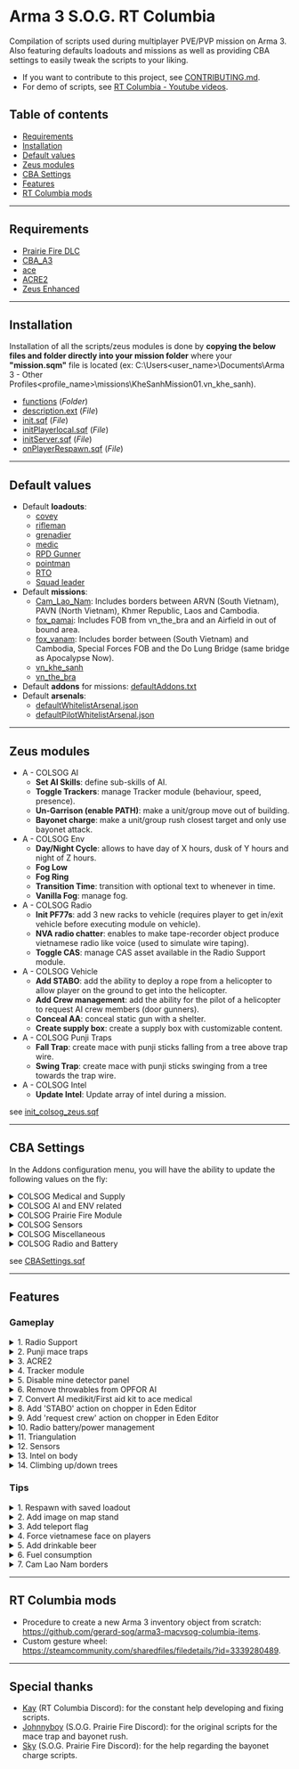 # Arma 3 S.O.G. RT Columbia

Compilation of scripts used during multiplayer PVE/PVP mission on Arma 3. Also featuring defaults loadouts and missions as well as providing CBA settings to easily tweak the scripts to your liking. 
- If you want to contribute to this project, see [CONTRIBUTING.md](https://github.com/gerard-sog/arma3-macvsog-columbia-scripts/blob/main/CONTRIBUTING.md).
- For demo of scripts, see [RT Columbia - Youtube videos](https://www.youtube.com/@RTColumbia/videos).

## Table of contents
- [Requirements](#requirements)
- [Installation](#installation)
- [Default values](#default-values)
- [Zeus modules](#zeus-modules)
- [CBA Settings](#cba-settings)
- [Features](#features)
- [RT Columbia mods](#rt-columbia-mods)

---

## Requirements
- [Prairie Fire DLC](https://store.steampowered.com/app/1227700/Arma_3_Creator_DLC_SOG_Prairie_Fire/)
- [CBA_A3](https://steamcommunity.com/workshop/filedetails/?id=450814997)
- [ace](https://steamcommunity.com/workshop/filedetails/?id=463939057)
- [ACRE2](https://steamcommunity.com/workshop/filedetails/?id=751965892)
- [Zeus Enhanced](https://steamcommunity.com/sharedfiles/filedetails/?id=1779063631)

---

## Installation
Installation of all the scripts/zeus modules is done by **copying the below files and folder directly into your mission folder** where your **"mission.sqm"** file is located (ex: C:\Users\<user_name>\Documents\Arma 3 - Other Profiles\<profile_name>\missions\KheSanhMission01.vn_khe_sanh).
- [functions](https://github.com/gerard-sog/arma3-macvsog-columbia-scripts/blob/main/functions) (<i>Folder</i>)
- [description.ext](https://github.com/gerard-sog/arma3-macvsog-columbia-scripts/blob/main/description.ext) (<i>File</i>)
- [init.sqf](https://github.com/gerard-sog/arma3-macvsog-columbia-scripts/blob/main/init.sqf) (<i>File</i>)
- [initPlayerlocal.sqf](https://github.com/gerard-sog/arma3-macvsog-columbia-scripts/blob/main/initPlayerlocal.sqf) (<i>File</i>)
- [initServer.sqf](https://github.com/gerard-sog/arma3-macvsog-columbia-scripts/blob/main/initServer.sqf) (<i>File</i>)
- [onPlayerRespawn.sqf](https://github.com/gerard-sog/arma3-macvsog-columbia-scripts/blob/main/onPlayerRespawn.sqf) (<i>File</i>)

---

## Default values
- Default <b>loadouts</b>:
  - [covey](https://github.com/gerard-sog/arma3-macvsog-columbia-scripts/blob/main/default/loadouts/covey.json)
  - [rifleman](https://github.com/gerard-sog/arma3-macvsog-columbia-scripts/blob/main/default/loadouts/default_rifleman.json)
  - [grenadier](https://github.com/gerard-sog/arma3-macvsog-columbia-scripts/blob/main/default/loadouts/Grenadier.json)
  - [medic](https://github.com/gerard-sog/arma3-macvsog-columbia-scripts/blob/main/default/loadouts/Medic.json)
  - [RPD Gunner](https://github.com/gerard-sog/arma3-macvsog-columbia-scripts/blob/main/default/loadouts/MG_RPD.json)
  - [pointman](https://github.com/gerard-sog/arma3-macvsog-columbia-scripts/blob/main/default/loadouts/Pointman_AK.json)
  - [RTO](https://github.com/gerard-sog/arma3-macvsog-columbia-scripts/blob/main/default/loadouts/RTO.json)
  - [Squad leader](https://github.com/gerard-sog/arma3-macvsog-columbia-scripts/blob/main/default/loadouts/squad_leader.json)
- Default <b>missions</b>:
  - [Cam_Lao_Nam](https://github.com/gerard-sog/arma3-macvsog-columbia-scripts/blob/main/default/missions/Cam_Lao_Nam/mission.sqm): Includes borders between ARVN (South Vietnam), PAVN (North Vietnam), Khmer Republic, Laos and Cambodia.
  - [fox_pamai](https://github.com/gerard-sog/arma3-macvsog-columbia-scripts/blob/main/default/missions/fox_pamai/mission.sqm): Includes FOB from vn_the_bra and an Airfield in out of bound area.
  - [fox_vanam](https://github.com/gerard-sog/arma3-macvsog-columbia-scripts/blob/main/default/missions/fox_vanam/mission.sqm): Includes border between (South Vietnam) and Cambodia, Special Forces FOB and the Do Lung Bridge (same bridge as Apocalypse Now).
  - [vn_khe_sanh](https://github.com/gerard-sog/arma3-macvsog-columbia-scripts/blob/main/default/missions/vn_khe_sanh/mission.sqm)
  - [vn_the_bra](https://github.com/gerard-sog/arma3-macvsog-columbia-scripts/blob/main/default/missions/vn_the_bra/mission.sqm)
- Default <b>addons</b> for missions: [defaultAddons.txt](https://github.com/gerard-sog/arma3-macvsog-columbia-scripts/blob/main/default/defaultAddons.txt)
- Default <b>arsenals</b>: 
  - [defaultWhitelistArsenal.json](https://github.com/gerard-sog/arma3-macvsog-columbia-scripts/blob/main/default/arsenals/defaultWhitelistArsenal.json)
  - [defaultPilotWhitelistArsenal.json](https://github.com/gerard-sog/arma3-macvsog-columbia-scripts/blob/main/default/arsenals/defaultPilotWhitelistArsenal.json)

---

## Zeus modules
- A - COLSOG AI
  - **Set AI Skills**: define sub-skills of AI.
  - **Toggle Trackers**: manage Tracker module (behaviour, speed, presence).
  - **Un-Garrison (enable PATH)**: make a unit/group move out of building.
  - **Bayonet charge**: make a unit/group rush closest target and only use bayonet attack.
- A - COLSOG Env
  - **Day/Night Cycle**: allows to have day of X hours, dusk of Y hours and night of Z hours.
  - **Fog Low**
  - **Fog Ring**
  - **Transition Time**: transition with optional text to whenever in time.
  - **Vanilla Fog**: manage fog.
- A - COLSOG Radio
  - **Init PF77s**: add 3 new racks to vehicle (requires player to get in/exit vehicle before executing module on vehicle).
  - **NVA radio chatter**: enables to make tape-recorder object produce vietnamese radio like voice (used to simulate wire taping).
  - **Toggle CAS**: manage CAS asset available in the Radio Support module.
- A - COLSOG Vehicle
  - **Add STABO**: add the ability to deploy a rope from a helicopter to allow player on the ground to get into the helicopter.
  - **Add Crew management**: add the ability for the pilot of a helicopter to request AI crew members (door gunners).
  - **Conceal AA**: conceal static gun with a shelter.
  - **Create supply box**: create a supply box with customizable content.
- A - COLSOG Punji Traps
  - **Fall Trap**: create mace with punji sticks falling from a tree above trap wire.
  - **Swing Trap**: create mace with punji sticks swinging from a tree towards the trap wire.
- A - COLSOG Intel
  - **Update Intel**: Update array of intel during a mission.

see [init_colsog_zeus.sqf](https://github.com/gerard-sog/arma3-macvsog-columbia-scripts/blob/main/functions/init_colsog_zeus.sqf)

---

## CBA Settings
In the Addons configuration menu, you will have the ability to update the following values on the fly:

<details>

<summary>COLSOG Medical and Supply</summary>

vanilla medical items conversion to ace medical items

  - **Medikit**
    - field dressing: <i>Integer</i>
    - saline IV 500: <i>Integer</i>
    - epinephrine: <i>Integer</i>
    - morphine: <i>Integer</i>
    - tourniquet: <i>Integer</i>
    - split: <i>Integer</i>
    
  - **First Aid**
    - field dression: <i>Integer</i>
    - morphine: <i>Integer</i>

</details>

<details>

<summary>COLSOG AI and ENV related</summary>

  - **AI skills**
    - enable: <i>Boolean</i>
    - general: <i>Float</i>
    - aiming accuracy: <i>Float</i>
    - aiming speed: <i>Float</i>
    - aiming shake: <i>Float</i>
    - commanding: <i>Float</i>
    - courage: <i>Float</i>
    - spot distance: <i>Float</i>
    - sport time: <i>Float</i>
    - reload speed: <i>Float</i>
    - seek cover: <i>Boolean</i>
    - auto combat: <i>Boolean</i>
    - suppression: <i>Boolean</i>
    
  - **AI Throwable**
    - Throwable to Remove from AI: <i>List\<String\> separated with , and no " required</i>
    
  - **Day & Night**
    - Time before day considered as dawn (minutes): <i>Integer</i>
    - Dawn time acceleration: <i>Integer</i>
    - Day time acceleration: <i>Integer</i>
    - Time before night considered as dusk (minutes): <i>Integer</i>
    - Dusk time acceleration: <i>Integer</i>
    - Night time acceleration: <i>Integer</i>

</details>

<details>

<summary>COLSOG Prairie Fire Module</summary>

  - **Tracker module**
    - enable: <i>Boolean</i>
    - Tracker module name: <i>String</i>
    - Default behaviour: <i>["Careless", "Safe", "Aware", "Combat"]</i>
    - Default combat: <i>["Never fire", "Hold fire", "Hold fire, engage at will", "Fire at will", "Fire at will, loose formation"]</i>
    - Default speed: <i>["Limited", "Normal", "Full"]</i>
    
  - **Support module**
    - enable artillery: <i>Boolean</i>
    - enable helicopter: <i>Boolean</i>
    - enable jets: <i>Boolean</i>
    - enable arc light (B52): <i>Boolean</i>
    - enable daisy cutter: <i>Boolean</i>

</details>

<details>

<summary>COLSOG Sensors</summary>

  - **Sensors - Gunshot**
    - Inventory item to use: <i>String</i>
    - Thing item used as sensor: <i>String</i>
    - Transmit data over radio: <i>Boolean</i>
      - Player received diary record + audio bip by radio waves requires:
        ```
        this setvariable ["COLSOG_isListeningToSensor", true];
        ```
    - Radio transmission range (m): <i>Integer</i>
    - Sensor logging frequency (sec): <i>Integer</i>

  - **Sensors - Engine**
    - Inventory item to use: <i>String</i>
    - Thing item used as sensor: <i>String</i>
    - Transmit data over radio: <i>Boolean</i>
      - Player received diary record + audio bip by radio waves requires:
        ```
        this setvariable ["COLSOG_isListeningToSensor", true];
        ```
    - Radio transmission range (m): <i>Integer</i>
    - Sensor logging frequency (sec): <i>Integer</i>

  - **Sensors - Gravity**
    - Inventory item to use: <i>String</i>
    - Thing item used as sensor: <i>String</i>
    - Transmit data over radio: <i>Boolean</i>
      - Player received diary record + audio bip by radio waves requires:
        ```
        this setvariable ["COLSOG_isListeningToSensor", true];
        ```
    - Radio transmission range (m): <i>Integer</i>
    - Sensor logging frequency (sec): <i>Integer</i>

</details>

<details>

<summary>COLSOG Miscellaneous</summary>

  - **STABO**
    - Action duration in seconds: <i>Integer</i>
    - Rope length (m): <i>Integer</i>

  - **Punji Mace Traps**
    - Mace kill radius (m): <i>Integer</i>
    - Enable screams: <i>Boolean</i>
    - Side activating trap: <i>["BLUFOR", "OPFOR", "Independent", "Civilian", "Any player", "Any AI or player"]</i>
    - Chance of being impaled (%): <i>Integer</i>

  - **Intel**
    - Intel object (inventory item): <i>String</i>
    - Chance of unit carrying intel (%): <i>Integer</i>
    - Chance of intel falling on ground (%): <i>Integer</i>
    - Requires trait 'COLSOG_intelExpert' to decrypt intel : <i>Boolean</i>

  - **Climbing**
    - Units allowed to climb trees: <i>String</i>
    - Required item to climb: <i>String</i>
    - Time to climb up (sec): <i>Integer</i>
    - Time to climb down (sec): <i>Integer</i>

</details>

<details>

<summary>COLSOG Radio and Battery</summary>

  - **Triangulation**
    - Required ACRE radio: <i>String</i>
    - Items to detect: <i>List\<String\> separated with , and no " required</i>
    - Cool down in seconds: <i>Integer</i>
    - Requires ACRE spike 'vhf30108spike' nearby (10m away max): <i>Boolean</i>
    - Threshold distance for signal strength 1/5: <i>Integer</i>
    - Threshold distance for signal strength 2/5: <i>Integer</i>
    - Threshold distance for signal strength 3/5: <i>Integer</i>
    - Threshold distance for signal strength 4/5: <i>Integer</i>
    - Threshold distance for signal strength 5/5: <i>Integer</i>

  - **Battery**
    - PRC77 Battery capacity in seconds: <i>Integer</i>
    - Amount of radio calls before enemy detection: <i>Integer</i>
    - Item used as spare battery: <i>List\<String\> separated with , and no " required</i>
    - Groups impacted by enemy radio call detection: <i>List\<String\> separated with , and no " required</i>

</details>
  
see [CBASettings.sqf](https://github.com/gerard-sog/arma3-macvsog-columbia-scripts/blob/main/functions/CBASettings.sqf)

---

## Features

### Gameplay

<details>

<summary>1. Radio Support</summary>

<h3>Allow Radio Support based on trait</h3>
Radio support from the Prairie Fire CDLC is available in a mission if all of the below points are true for a player:
- Radio Support module is present in the mission
- The player has the following radio (should only be the case for RTO if no Covey in a mission):

  ```
  "vn_b_pack_lw_06"
  ```

- Or if the player is flying one of the aircraft in the list:

  ```
  "JK_B_Cessna_T41_Armed_F", 
  "vnx_b_air_ac119_01_01", 
  "vn_b_air_ch34_03_01", 
  "vn_b_air_ch34_03_01", 
  "vn_b_air_ch34_04_01", 
  "vn_b_air_ch34_04_02", 
  "vn_b_air_oh6a_04"
  ```

- (IF unit_trait_required = 1 in description.ext) Player has the below code in its 'init' section

  ```
  this setUnitTrait["vn_artillery", true, true];
  ```

- All this can be modified in the vn_artillery_settings class in [artillery.hpp](https://github.com/gerard-sog/arma3-macvsog-columbia-scripts/blob/main/functions/artillery/artillery.hpp)

<h3>Enable/Disable Radio Support</h3>
We created a custom Zeus module to manage the availability of various supports (by default, none are available):
- artillery availability
- CAS (helicopter) availability
- CAS (jet) availability
- B-52 Arc Light strike availability
- Daisy Cutter availability

Here is how we emulate FOB with artillery support capabilities. By this we mean that the FOB can provide artillery support
within a perimeter (it will be 3.5km in our example).

- To do so, we use a public variable called 'SUPPORT_ENABLED' defined in [initServer.sqf](https://github.com/gerard-sog/arma3-macvsog-columbia-scripts/blob/main/initServer.sqf) and it is used as the condition in [artillery.hpp](https://github.com/gerard-sog/arma3-macvsog-columbia-scripts/blob/main/functions/artillery/artillery.hpp).

  ```
  SUPPORT_ENABLED = true; // Used with the artillery support from Prairie Fire. By default condition on artillery strike will be true thanks to this public variable.
  publicVariable "SUPPORT_ENABLED";
  ```

- then add a trigger that updates that variable (see example below).
  - Condition:
    ```
    this
    ```
  - On Activation:
    ```
    SUPPORT_ENABLED = true; 
    publicVariable "SUPPORT_ENABLED";
    ```
  - On Deactivation:
    ```
    SUPPORT_ENABLED = false; 
    publicVariable "SUPPORT_ENABLED";
    ```
</details>

<details>

<summary>2. Punji mace traps</summary>

<h3>Credits</h3>
- **Johnnyboy** for original implementation of:
  - mace trap
  - bayonet charge
- **Savage Game Design** for the objects and sound files used by this script.

<h3>HOW TO ADD THESE TRAPS TO YOUR MISSION</h3>
1. Place a Whip Trap object in the editor.  The direction you set the trap
   will be the direction the mace will swinging.
2. In the Whip Trap object's init field, put the following code:

```
[[this, 'WEST'], "functions\traps\swinging\colsog_fn_createSwingingMaceTrap.sqf"] remoteExec ["execVM", 0, true];
```

or

```
[[this, _trapHeight, _treeType], "functions\traps\falling\colsog_fn_createFallingMaceTrap.sqf"] remoteExec ["execVM", 0, true];
```

- _trapHeight: <i>Integer</i> (default 0, will allow the height to be automatically managed depending on _treeType)
- _treeType: <i>Integer</i>
  - 0: no tree.
  - 1: "\vn\vn_vegetation_f_exp\tree\vn_t_ficus_big_f.p3d"
  - 2: "\vn\vn_vegetation_f_exp\tree\vn_t_inocarpus_f.p3d"
  - 3: "vn\vn_vegetation_f_exp\tree\vn_t_palaquium_f.p3d"

</details>

<details>

<summary>3. ACRE2</summary>

<h3>Babel</h3>
Babel configuration present in:

- [init.sqf](https://github.com/gerard-sog/arma3-macvsog-columbia-scripts/blob/main/init.sqf)
- [onPlayerRespawn.sqf](https://github.com/gerard-sog/arma3-macvsog-columbia-scripts/blob/main/onPlayerRespawn.sqf)

Key to change languages: 'Right Alt'

We are using Babel to provide the following behaviour during our MACVSOG missions:
- Have the MACVSOG team able to talk and understand each other (using English)
- Have some members of the MACVSOG team that could speak and understand Vietnamese (be used as translator) by adding the below line in the 'init' section of the playable unit
  ```
  this setVariable ["f_languages",["en", "vn"]];
  ```

- Have the Zeus player speak Vietnamese when controlling an OPFOR unit. This makes the dialog between OPFOR and MACVSOG team possible only via the members speaking English and Vietnamese.

<h3>Adding PRC77 Racks to vehicle</h3>

Here are the steps to follow if you want to add 3 news acre radio racks to a vehicle:
- Place a vehicle in the editor or during a mission
- During the mission a player/zeus must enter the plane once in order to initialize ACRE radios in the plane
- Use the zeus module implemented in [colsog_zeus_initPf77Rack.sqf](https://github.com/gerard-sog/arma3-macvsog-columbia-scripts/blob/main/functions/colsog_zeus_initPf77Rack.sqf) and click on the vehicle
- The vehicle will now have 3 more racks of PRC77 radios:
  - A2A
  - A2G
  - HQ

</details>

<details>

<summary>4. Tracker module</summary>
We created a custom Zeus module to manage the AI trackers spawned by the tracker module. To use that module, the tracker module placed in the Eden editor needs to have the below name:

  ```
  TrackermoduleNAME
  ```

and the below code in its 'Run condition' section.

  ```
  COLSOG_TrackersEnabled
  ```

By default:
- tracker module is disabled
- tracker behaviour is set as "CARELESS", "BLUE", "LIMITED".

</details>

<details>

<summary>5. Disable mine detector panel</summary>
For immersion purposes, we removed the HUD for mine detector.

see: [minedetector_disable_panel.sqf](https://github.com/gerard-sog/arma3-macvsog-columbia-scripts/blob/main/functions/minedetector_disable_panel.sqf)

</details>

<details>

<summary>6. Remove throwables from OPFOR AI</summary>
We removed the below items for OPFOR AIs:

```
"vn_rdg2_mag", 
"vn_molotov_grenade_mag"]
```

see [init_colsog_removeThrowables.sqf](https://github.com/gerard-sog/arma3-macvsog-columbia-scripts/blob/main/functions/init_colsog_removeThrowables.sqf)

</details>

<details>

<summary>7. Convert AI medikit/First aid kit to ace medical</summary>
At the death of a unit (AI/Player):

- Medikit are converted to:

  ```
  20x "ACE_fieldDressing"
  2x "ACE_salineIV_500"
  2x "ACE_epinephrine"
  2x "ACE_morphine"
  4x "ACE_tourniquet"
  2x "ACE_splint"
  ```

- FirstAidKit are converted to:

  ```
  5x "ACE_fieldDressing"
  1x "ACE_morphine"
  ```

see [colsog_fn_firstAidConvertAce.sqf](https://github.com/gerard-sog/arma3-macvsog-columbia-scripts/blob/main/functions/colsog_fn_firstAidConvertAce.sqf)

</details>

<details>

<summary>8. Add 'STABO' action on chopper in Eden Editor</summary>

Adds the ability to **any player** in the vehicle to drop/detach the STABO rig.

Place the below lines of code into the 'init' section of the vehicle.

```
this setVariable ["COLSOG_staboRopeDeployed", false, true]; 
this addAction 
[ 
    "<t color='#FF0000'>Drop the STABO rig</t>", 
    "functions\stabo\colsog_fn_dropStabo.sqf", 
    nil, 
    0, 
    true, 
    true, 
    "", 
    "(_this in _target) AND !(_target getVariable 'COLSOG_staboRopeDeployed')", 
    50, 
    false, 
    "", 
    "" 
]; 
this addAction 
[ 
    "<t color='#FF0000'>Detach ropes</t>", 
    "functions\stabo\colsog_fn_detatchRopes.sqf", 
    nil, 
    0, 
    true, 
    true, 
    "", 
    "(_this in _target) AND (_target getVariable 'COLSOG_staboRopeDeployed')", 
    50, 
    false, 
    "", 
    "" 
];
```

</details>

<details>

<summary>9. Add 'request crew' action on chopper in Eden Editor</summary>

Adds the ability to the **pilot** in the vehicle to request AI door gunners (crew) if:
- helicopter is touching the ground AND
- engine is off

(Crew can only be added once).

Place the below lines of code into the 'init' section of the vehicle.

```
this setVariable ["COLSOG_HasCrew", false, true]; 
this addAction 
[ 
    "<t color='#FFFF00'>Request crew</t>", 
    "functions\crew\colsog_fn_addCrew.sqf", 
    nil, 
    0, 
    true, 
    true, 
    "", 
    "(_this in _target) AND (driver _target isEqualTo _this) AND (isTouchingGround _target) AND !(isEngineOn _target) AND !(_target getVariable 'COLSOG_HasCrew')", 
    50, 
    false, 
    "", 
    "" 
];
this addAction 
[ 
    "<t color='#FFFF00'>Remove crew</t>", 
    "functions\crew\colsog_fn_deleteCrew.sqf", 
    nil, 
    0, 
    true, 
    true, 
    "", 
    "(_this in _target) AND (driver _target isEqualTo _this) AND (isTouchingGround _target) AND !(isEngineOn _target) AND (_target getVariable 'COLSOG_HasCrew')", 
    50, 
    false, 
    "", 
    "" 
];
```

</details>

<details>

<summary>10. Radio battery/power management</summary>

Now the RTO will need to carry batteries for his radio. Currently managed ACRE radio:
- PRC77

You will have two new action under 'ace equipment' interaction:
- "Show battery level": If you have one of the above radio types in your inventory.
- "Add new battery": If you have one of the above radio types and a battery item in your inventory.

If your battery is **EMPTY**, the radio will be turned OFF and once a new battery has been added it will be turned ON again automatically.

</details>

<details>

<summary>11. Triangulation</summary>

In order to triangulate enemy radios, you will need:
- To set the frequency on the in the object (see 'Items to detect' in CBA setting to use other objects) the players will have to triangulate with the below code in the 'init' section of the object (ex: frequency set to 52.50).

```
this setVariable ["COLSOG_radioFrequency", 52.50, true]; 
```

- The players will have to set the frequency of the PRC77 radio to the desired frequency (in this example 52.50) and then use the triangulate action in 'ace self-interact equipment' menu.

There is a timeout on the triangulation process (see 'Cool down in seconds' in CBA setting) after each execution.

</details>

<details>

<summary>12. Sensors</summary>

<details>

<summary>12.1. 'Gunshot' Sensor</summary>

See Addons settings to configure this sensor.

- Detects:
  - When a gunshot is fired in its vicinity (maximum 70 meters).
  - When an OPFOR enters its 25 meters detection radius.
- Stores Data:
  - Locally on the object and can be collect using the 'collect' action on the item. Will be save as diary entry.
  - Sends data over radio wave and player with bellow line of code will receive the diary record from distance (useful for pilots).

    ```
    this setvariable ["COLSOG_isListeningToSensor", true]; 
    ```
    
- To place it in the **Eden Editor**, place the below line in the 'init' section fo the object:
  - 1st parameter: Object used as sensor, needs to be 'this'.
  - 2nd parameter: the ID given to the sensor (it will not update the sensor ID counter so ideally this value should be greater than 25 to avoid duplicate ID during your mission if players are expected to place sensors as well).
      ```
      [this, 25] execVM "functions\sensors\gunshot\fn_createGunshotSensor.sqf";
      ```

</details>

<details>

<summary>12.2. 'Engine' Sensor</summary>

See Addons settings to configure this sensor.

- Detects:
  - When an OPFOR Vehicles enters its 50 meters detection radius.
- Stores Data:
  - Locally on the object and can be collect using the 'collect' action on the item. Will be save as diary entry.
  - Sends data over radio wave and player with bellow line of code will receive the diary record from distance (useful for pilots).

    ```
    this setvariable ["COLSOG_isListeningToSensor", true]; 
    ```

- To place it in the **Eden Editor**, place the below line in the 'init' section fo the object:
  - 1st parameter: Object used as sensor, needs to be 'this'.
  - 2nd parameter: the ID given to the sensor (it will not update the sensor ID counter so ideally this value should be greater than 25 to avoid duplicate ID during your mission if players are expected to place sensors as well).
      ```
      [this, 26] execVM "functions\sensors\engine\fn_createEngineSensor.sqf";
      ```

</details>

<details>

<summary>12.3. 'Gravity' Sensor</summary>

Same as 'Gunshot' Sensor but can only be thrown from a helicopter/plane. The sensor will activate after 30 seconds in order to give it time to land on the ground.

</details>

</details>

<details>

<summary>13. Intel on body</summary>

Now, when a unit is killed, there is a chance that the unit will be carrying intel. And there is also a chance that the intel falls from his pocket onto the ground.

To exploit the intel:
- Pick it up.
- Ace self-interact and under 'ACE equipment' select 'Decrypt intel'.
- This will consume the intel and retrieve one intel from an array of intel that the mission maker can place in [initServer.sqf](https://github.com/gerard-sog/arma3-macvsog-columbia-scripts/blob/main/initServer.sqf) and write a diary entry.

Zeus can update the array of available intel using zeus module 'COLSOG - Intel'.

```
COLSOG_intelPool = [
    "intel 1",
    "intel 2",
    "intel 3",
    "intel 4",
    "intel 5"
    ]; 
```

It is also possible to only allow decryption of intel if player has the following attribute set in his 'init' section:

```
this setvariable ["COLSOG_intelExpert", true];
```

Else the player will see "You cannot read the document...".

If intel pool is empty and a player tries to decrypt an intel, the player will receive a hint displaying "Contains no valuable information.".

</details>

<details>

<summary>14. Climbing up/down trees</summary>

Allows player to climb up trees to see further away, orient himself/herself.

To climb up a tree follow this steps:
- Have required role (unit's name), item and make sure tree is in the config of authorized tree to climb (see [fn_climbTree.sqf](https://github.com/gerard-sog/arma3-macvsog-columbia-scripts/blob/main/functions/climbing/fn_climbTree.sqf).

```
private _hashMapOfAuthorizedTreesAndHeightCorrection = [
    ["t_cyathea_f.p3d", 2],
    ["t_cocos_tall_f.p3d", 9],
    ["t_cocosnucifera3s_tall_f.p3d", 0],
    ["t_inocarpus_f.p3d", 8],
    ["t_palaquium_f.p3d", 3],
    ["t_ficus_big_f.p3d", 15],
    ["t_cocosnucifera2s_small_f.p3d", 8]
];
```

- Go close enough to a tree and go in 'ace equipment' --> "Climb up".
- To go down, go in 'ace equipment' --> "Climb down".

It is also configurable through CBA Settings (see 'CBA Settings' section of the readme).

</details>

### Tips

<details>

<summary>1. Respawn with saved loadout</summary>

To save your loadout, add the below code in the arsenal 'init' section.

```
this addAction [
  "Save loadout",
  {player setVariable["saved_loadout",getUnitLoadout player];
  hint "Loadout saved";},
  nil,
  1.5,
  true,
  true,
  "",
  "_this distance _target < 2",
  50,
  false,
  "",
  ""
];
```

Then, by looking at the arsenal (from 2 meters maximum) and using the scroll wheel, you will have the option to 'save loadout'. This will allow you to respawn with the saved loadout instead of default loadout at connection.
</details>

<details>

<summary>2. Add image on map stand</summary>

To display any image on a map stand, follow the below steps:
- convert your .png into one of these resolution: 256x256, 512x512, 1024x1024 or 2048x2048
- 2 ways to convert .png to .paa:
  - Manual: use the TexView 2 (Arma 3 Tool) to convert the .png into a .paa (Use 'RGBA' and in the other section use 'DXT5')
  - Web: [ARMA 3 PAA CONVERTER](https://paa.gruppe-adler.de/)
- add .paa file into the 'images' folder
- add the below code in the 'init' section of the map stand:

  ```
  this setObjectTexture [0, "images\YOUR_IMAGE.paa"]
  ```

</details>

<details>

<summary>3. Add teleport flag</summary>

To add a teleport flag (or any other object that player can use to teleport themselves at a predetermined point) follow the below steps:
- Add a invisible marker (point) on the map in editor and give it a name (ex: "airfield")
- add the below code in the 'init' section of the teleport flag (or object you choose)

  ```
  this addAction [
      "Travel to airfield", // This text will be displayed in the action menu (using the scroll wheel).
  {
      (_this select 1) setPos (getMarkerPos "airfield");} // This section will teleport the player to the position of the "airfield" marker.
  ];
  ```

</details>

<details>

<summary>4. Force vietnamese face on players</summary>

N.B: Roles 1-0, 1-1 and 1-2 will not be impacted by the face change since they were US soldiers.

Playing as early MACV-SOG team, we are playing as south vietnamese thus we force vietnamese faces on all playable character.
At player initilization or at player respawn, one random asian face is selected from the below list and set for the current player.

```
[
    "vn_b_AsianHead_A3_06_02",
    "vn_b_AsianHead_A3_07_02",
    "vn_b_AsianHead_A3_07_03",
    "vn_b_AsianHead_A3_07_04",
    "vn_b_AsianHead_A3_07_05",
    "vn_b_AsianHead_A3_07_06",
    "vn_b_AsianHead_A3_07_07",
    "vn_b_AsianHead_A3_07_08",
    "vn_b_AsianHead_A3_07_09"
]
```

To disable this feature, you can comment or remove the below line from [initPlayerlocal.sqf](https://github.com/gerard-sog/arma3-macvsog-columbia-scripts/blob/main/initPlayerlocal.sqf) and [onPlayerRespawn.sqf](https://github.com/gerard-sog/arma3-macvsog-columbia-scripts/blob/main/onPlayerRespawn.sqf):

```
call COLSOG_fnc_faces;
```

You can also directly execute the below command on the server to directly reset all players faces to a random asian face:
```
call COLSOG_fnc_faces;
```

</details>

<details>

<summary>5. Add drinkable beer</summary>

To create a drinkable beer (or any other object that player can use) follow the below steps:
- Add the beer object 'Savage Bia'
- add the below code in the 'init' section of the beer (or object you choose)

  ```
  this addAction ["Drink Beer", { 
      "dynamicBlur" ppEffectEnable true; 
      "dynamicBlur" ppEffectCommit 1; 
      "dynamicBlur" ppEffectAdjust [6]; 
      addCamShake [5, 60, 1];
      sleep 4; 
      "dynamicBlur" ppEffectEnable false;
  }];
  ```

</details>

<details>

<summary>6. Fuel consumption</summary>

Here is the code to place in the 'init' section of the vehicle you to change the fuel consumption of:
  ```
  _this setFuelConsumptionCoef 3; // Fuel consumption will be 3x default consumption.
  ```

</details>

<details>

<summary>7. Cam Lao Nam borders</summary>

[Original credit](https://github.com/Savage-Game-Design/A3-Modding-Example/tree/master/missions/map_borders.cam_lao_nam). This script converts a series of vectors to create nice borders. 
Currently only for Cam Lao Nam. To enable, uncomment the line: 

```
[] spawn compileScript ["vet_border\init.sqf"];
```

in the main init.sqf and place down the [Cam Lao Nam borders composition](https://steamcommunity.com/sharedfiles/filedetails/?id=3334463724) which contains the necessary markers.
</details>

---

## RT Columbia mods

- Procedure to create a new Arma 3 inventory object from scratch: https://github.com/gerard-sog/arma3-macvsog-columbia-items.
- Custom gesture wheel: https://steamcommunity.com/sharedfiles/filedetails/?id=3339280489.

---

## Special thanks

- <u>Kay</u> (RT Columbia Discord): for the constant help developing and fixing scripts.
- <u>Johnnyboy</u> (S.O.G. Prairie Fire Discord): for the original scripts for the mace trap and bayonet rush.
- <u>Sky</u> (S.O.G. Prairie Fire Discord): for the help regarding the bayonet charge scripts.
